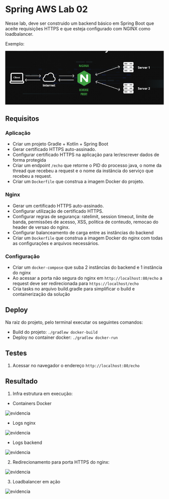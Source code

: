 
# Spring AWS Lab 02

Nesse lab, deve ser construido um backend básico em Spring Boot que aceite requisições HTTPS e que esteja configurado com
NGINX como loadbalancer.

Exemplo:

![evidencia](https://github.com/claudivanmoreira/aws-labs/blob/main/spring-aws-lab02/src/test/resources/ideia.PNG?raw=true)

## Requisitos

### Aplicação
 
- Criar um projeto Gradle + Kotlin + Spring Boot
- Gerar certificado HTTPS auto-assinado.
- Configurar certificado HTTPS na aplicação para ler/escrever dados de forma protegida
- Criar um endpoint `/echo` que retorne o PID do processo java, o nome da thread que recebeu a request e o nome da 
instância do serviço que recebeu a request.
- Criar um `Dockerfile` que construa a imagem Docker do projeto.

### Nginx

- Gerar um certificado HTTPS auto-assinado.
- Configurar utilização de certificado HTTPS.
- Configurar regras de segurança: ratelimit, session timeout, limite de banda, permissões de acesso, XSS, politica de conteudo, remocao do header de versao do nginx.
- Configurar balanceamento de carga entre as instâncias do backend
- Criar um `Dockerfile` que construa a imagem Docker do nginx com todas as configurações e arquivos necessários.

### Configuração

- Criar um `docker-compose` que suba 2 instâncias do backend e 1 instância do nginx
- Ao acessar a porta não segura do nginx em `http://localhost:80/echo` a request deve ser redirecionada para `https://localhost/echo`
- Cria tasks no arquivo build.gradle para simplificar o build e containerização da solução

## Deploy

Na raiz do projeto, pelo terminal executar os seguintes comandos:

- Build do projeto: `./gradlew docker-build`
- Deploy no container docker: `./gradlew docker-run`

## Testes

1. Acessar no navegador o endereço `http://localhost:80/echo`

## Resultado

1. Infra estrutura em execução:

- Containers Docker

![evidencia](https://github.com/claudivanmoreira/aws-labs/blob/main/spring-aws-lab01/src/test/resources/containers.PNG?raw=true)


- Logs nginx

![evidencia](https://github.com/claudivanmoreira/aws-labs/blob/main/spring-aws-lab01/src/test/resources/nginx_https.PNG?raw=true)

- Logs backend

![evidencia](https://github.com/claudivanmoreira/aws-labs/blob/main/spring-aws-lab01/src/test/resources/spring_https.PNG?raw=true)

2. Redirecionamento para porta HTTPS do nginx:

![evidencia](https://github.com/claudivanmoreira/aws-labs/blob/main/spring-aws-lab01/src/test/resources/nginx_https_redirect.PNGG?raw=true)

3. Loadbalancer em ação

![evidencia](https://github.com/claudivanmoreira/aws-labs/blob/main/spring-aws-lab01/src/test/resources/loadbalancer.gif?raw=true)